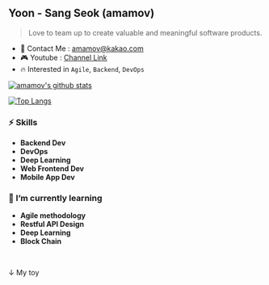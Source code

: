 ## Yoon - Sang Seok (amamov)

 <!-- ![](https://komarev.com/ghpvc/?username=amamov&color=brightgreen)-->
 
> Love to team up to create valuable and meaningful software products.


<!-- - 📝 My Resume : [Link]() -->
- 💌 Contact Me : amamov@kakao.com
- 🎮 Youtube : [Channel Link](https://www.youtube.com/channel/UCZF5F4FY5vKOqW24YJ_XklQ)
- 🔥 Interested in `Agile`, `Backend`, `DevOps`

<!--
### ⛏ Main Language

- **Python**, **C lang**,  <b>Javascript(ES6)</b>, ...
-->


[![amamov's github stats](https://github-readme-stats.vercel.app/api?username=amamov&show_icons=true&theme=dark)](https://github.com/anuraghazra/github-readme-stats)


[![Top Langs](https://github-readme-stats.vercel.app/api/top-langs/?username=amamov&layout=compact&langs_count=10&theme=dark)](https://github.com/laigasus/github-readme-stats)

### ⚡️ Skills

- **Backend Dev**
- **DevOps**
- **Deep Learning**
- **Web Frontend Dev**
- **Mobile App Dev**


### 🌱 I’m currently learning

- **Agile methodology**
- **Restful API Design**
- **Deep Learning**
- **Block Chain**

<br>

↓ My toy
